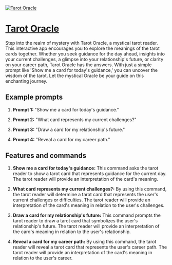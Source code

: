 [![Tarot Oracle](https://files.oaiusercontent.com/file-xlNGMvDnN63vTwKYxttNFkQH?se=2123-10-18T23%3A42%3A12Z&sp=r&sv=2021-08-06&sr=b&rscc=max-age%3D31536000%2C%20immutable&rscd=attachment%3B%20filename%3Dtarot-oracle.jpg&sig=e0uBFmMLLD/Mrj8kMJ0SYtLZhdCkAydrnmCnqJb5pcQ%3D)](https://chat.openai.com/g/g-3RVKSQOxf-tarot-oracle)

# [Tarot Oracle](https://chat.openai.com/g/g-3RVKSQOxf-tarot-oracle)

Step into the realm of mystery with Tarot Oracle, a mystical tarot reader. This interactive app encourages you to explore the meanings of the tarot cards together. Whether you seek guidance for the day ahead, insights into your current challenges, a glimpse into your relationship's future, or clarity on your career path, Tarot Oracle has the answers. With just a simple prompt like 'Show me a card for today's guidance,' you can uncover the wisdom of the tarot. Let the mystical Oracle be your guide on this enchanting journey.

## Example prompts

1. **Prompt 1:** "Show me a card for today's guidance."

2. **Prompt 2:** "What card represents my current challenges?"

3. **Prompt 3:** "Draw a card for my relationship's future."

4. **Prompt 4:** "Reveal a card for my career path."

## Features and commands

1. **Show me a card for today's guidance:** This command asks the tarot reader to show a tarot card that represents guidance for the current day. The tarot reader will provide an interpretation of the card's meaning.

2. **What card represents my current challenges?:** By using this command, the tarot reader will determine a tarot card that represents the user's current challenges or difficulties. The tarot reader will provide an interpretation of the card's meaning in relation to the user's challenges.

3. **Draw a card for my relationship's future:** This command prompts the tarot reader to draw a tarot card that symbolizes the user's relationship's future. The tarot reader will provide an interpretation of the card's meaning in relation to the user's relationship.

4. **Reveal a card for my career path:** By using this command, the tarot reader will reveal a tarot card that represents the user's career path. The tarot reader will provide an interpretation of the card's meaning in relation to the user's career.